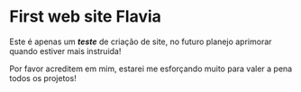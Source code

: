 <html>
  <body>
    <h1> First web site Flavia </h1>
    <p> Este é apenas um <strong><em>teste</em></strong> de criação de site, no futuro planejo aprimorar quando estiver mais instruida!</p>
    <p> Por favor acreditem em mim, estarei me esforçando muito para valer a pena todos os projetos!</p>
  </body>
</html>
